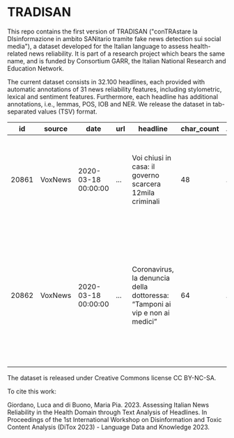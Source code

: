 # TRADISAN
This repo contains the first version of TRADISAN ("conTRAstare la DIsinformazione in ambito SANitario tramite fake news detection sui social media"), a dataset developed for the Italian language to assess health-related news reliability. It is part of a research project which bears the same name, and is funded by Consortium GARR, the Italian National Research and Education Network.

The current dataset consists in 32.100 headlines, each provided with automatic annotations of 31 news reliability features, including stylometric, lexical and sentiment features. Furthermore, each headline has additional annotations, i.e., lemmas, POS, IOB and NER. We release the dataset in tab-separated values (TSV) format. 

| id | source | date | url | headline | char_count | ... | ner |
| -- | ------ | ---- | --- | -------- | ---------- | --- | --- |
| 20861 | VoxNews | 2020-03-18 00:00:00 | ... | Voi chiusi in casa: il governo scarcera 12mila criminali | 48 | ... | ['O', 'O', 'O', 'O', 'O', 'O', 'O', 'O', 'O', 'O] |
| 20862 | VoxNews | 2020-03-18 00:00:00 | ... | Coronavirus, la denuncia della dottoressa: “Tamponi ai vip e non ai medici” | 64 | ... | ['PER', 'O', 'O', 'O', 'O', 'O', 'O', 'O', 'PER', 'O', 'O', 'O', 'O', 'O', 'O', 'O'] |

The dataset is released under Creative Commons license CC BY-NC-SA.

To cite this work:

Giordano, Luca and di Buono, Maria Pia. 2023.  Assessing Italian News Reliability in the Health Domain through Text Analysis of Headlines. In Proceedings of the 1st International Workshop on Disinformation and Toxic Content Analysis (DiTox 2023) - Language Data and Knowledge 2023.
